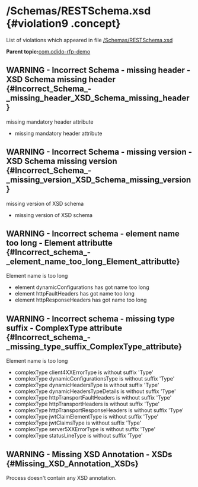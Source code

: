 # /Schemas/RESTSchema.xsd {#violation9 .concept}

List of violations which appeared in file [/Schemas/RESTSchema.xsd](../../../projects/com.odido-rfp-demo/Schemas/RESTSchema.xsd.md)

**Parent topic:**[com.odido-rfp-demo](../../../qa/projects/com.odido-rfp-demo.md)

## WARNING - Incorrect Schema - missing header - XSD Schema missing header {#Incorrect_Schema_-_missing_header_XSD_Schema_missing_header}

missing mandatory header attribute

-   missing mandatory header attribute

## WARNING - Incorrect Schema - missing version - XSD Schema missing version {#Incorrect_Schema_-_missing_version_XSD_Schema_missing_version}

missing version of XSD schema

-   missing version of XSD schema

## WARNING - Incorrect schema - element name too long - Element attributte {#Incorrect_schema_-_element_name_too_long_Element_attributte}

Element name is too long

-   element dynamicConfigurations has got name too long
-   element httpFaultHeaders has got name too long
-   element httpResponseHeaders has got name too long

## WARNING - Incorrect schema - missing type suffix - ComplexType attribute {#Incorrect_schema_-_missing_type_suffix_ComplexType_attribute}

Element name is too long

-   complexType client4XXErrorType is without suffix 'Type'
-   complexType dynamicConfigurationsType is without suffix 'Type'
-   complexType dynamicHeadersType is without suffix 'Type'
-   complexType dynamicHeadersTypeDetails is without suffix 'Type'
-   complexType httpTransportFaultHeaders is without suffix 'Type'
-   complexType httpTransportHeaders is without suffix 'Type'
-   complexType httpTransportResponseHeaders is without suffix 'Type'
-   complexType jwtClaimElementType is without suffix 'Type'
-   complexType jwtClaimsType is without suffix 'Type'
-   complexType server5XXErrorType is without suffix 'Type'
-   complexType statusLineType is without suffix 'Type'

## WARNING - Missing XSD Annotation - XSDs {#Missing_XSD_Annotation_XSDs}

Process doesn't contain any XSD annotation.

